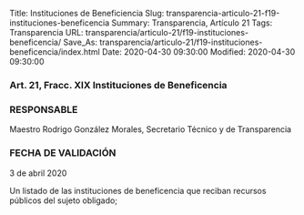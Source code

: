 Title: Instituciones de Beneficiencia
Slug: transparencia-articulo-21-f19-instituciones-beneficencia
Summary: Transparencia, Artículo 21
Tags: Transparencia
URL: transparencia/articulo-21/f19-instituciones-beneficencia/
Save_As: transparencia/articulo-21/f19-instituciones-beneficencia/index.html
Date: 2020-04-30 09:30:00
Modified: 2020-04-30 09:30:00



### Art. 21, Fracc. XIX Instituciones de Beneficencia

### RESPONSABLE

Maestro Rodrigo González Morales, Secretario Técnico y de Transparencia

### FECHA DE VALIDACIÓN

3 de abril 2020

Un listado de las instituciones de beneficencia que reciban recursos públicos del sujeto obligado;


